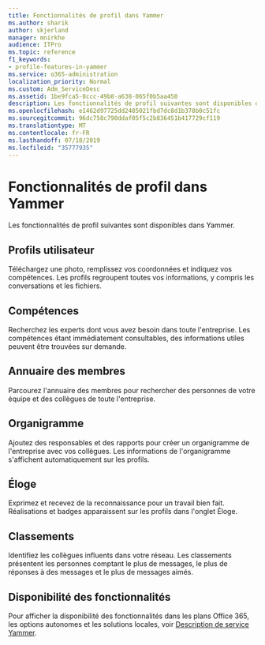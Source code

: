 ```yaml
---
title: Fonctionnalités de profil dans Yammer
ms.author: sharik
author: skjerland
manager: mnirkhe
audience: ITPro
ms.topic: reference
f1_keywords:
- profile-features-in-yammer
ms.service: o365-administration
localization_priority: Normal
ms.custom: Adm_ServiceDesc
ms.assetid: 1be9fca5-8ccc-49b8-a638-065f0b5aa450
description: Les fonctionnalités de profil suivantes sont disponibles dans Yammer.
ms.openlocfilehash: e1462d97725dd2485021fbd7dc8d1b378b0c51fc
ms.sourcegitcommit: 96dc758c790ddaf05f5c2b836451b417729cf119
ms.translationtype: MT
ms.contentlocale: fr-FR
ms.lasthandoff: 07/18/2019
ms.locfileid: "35777935"
---
```

# <a name="profile-features-in-yammer"></a>Fonctionnalités de profil dans Yammer

Les fonctionnalités de profil suivantes sont disponibles dans Yammer.
  
## <a name="user-profiles"></a>Profils utilisateur
<a name="bkmk_UserProfiles"> </a>

Téléchargez une photo, remplissez vos coordonnées et indiquez vos compétences. Les profils regroupent toutes vos informations, y compris les conversations et les fichiers.
  
## <a name="expertise"></a>Compétences
<a name="bkmk_Expertise"> </a>

Recherchez les experts dont vous avez besoin dans toute l'entreprise. Les compétences étant immédiatement consultables, des informations utiles peuvent être trouvées sur demande.
  
## <a name="member-directory"></a>Annuaire des membres
<a name="bkmk_MemberDirectory"> </a>

Parcourez l'annuaire des membres pour rechercher des personnes de votre équipe et des collègues de toute l'entreprise.
  
## <a name="org-chart"></a>Organigramme
<a name="bkmk_OrgChart"> </a>

Ajoutez des responsables et des rapports pour créer un organigramme de l'entreprise avec vos collègues. Les informations de l'organigramme s'affichent automatiquement sur les profils.
  
## <a name="praise"></a>Éloge
<a name="bkmk_Praise"> </a>

Exprimez et recevez de la reconnaissance pour un travail bien fait. Réalisations et badges apparaissent sur les profils dans l'onglet Éloge.
  
## <a name="leaderboards"></a>Classements
<a name="bkmk_Leaderboards"> </a>

Identifiez les collègues influents dans votre réseau. Les classements présentent les personnes comptant le plus de messages, le plus de réponses à des messages et le plus de messages aimés.
  
## <a name="feature-availability"></a>Disponibilité des fonctionnalités
<a name="bkmk_Leaderboards"> </a>

Pour afficher la disponibilité des fonctionnalités dans les plans Office 365, les options autonomes et les solutions locales, voir [Description de service Yammer](yammer-service-description.md).
  

